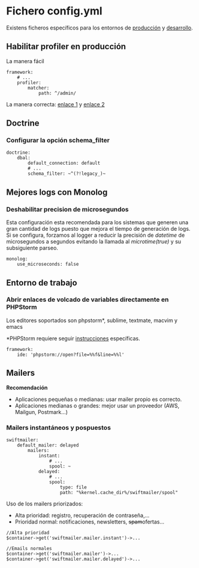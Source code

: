 Fichero config.yml
=======

Existens ficheros específicos para los entornos de [producción](CONFIG_PROD.md) y [desarrollo](CONFIG_DEV.md). 

## Habilitar profiler en producción

La manera fácil
```
framework: 
    # ... 
    profiler: 
        matcher: 
            path: ^/admin/ 
```

La manera correcta: [enlace 1](https://image.slidesharecdn.com/symfony-tips-and-tricks-141128100207-conversion-gate01/95/symfony-tips-and-tricks-44-638.jpg?cb=1417169555) y [enlace 2](https://image.slidesharecdn.com/symfony-tips-and-tricks-141128100207-conversion-gate01/95/symfony-tips-and-tricks-45-638.jpg?cb=1417169555)


## Doctrine

### Configurar la opción schema_filter

```
doctrine:
    dbal:
        default_connection: default
        # ...
        schema_filter: ~^(?!legacy_)~
```


## Mejores logs con Monolog

### Deshabilitar precision de microsegundos

Esta configuración esta recomendada para los sistemas que generen una gran cantidad de logs puesto que mejora el tiempo de
generación de logs. Si se configura, forzamos al logger a reducir la precisión de *datetime* de microsegundos a segundos 
evitando la llamada al *microtime(true)* y su subsiguiente parseo.
 
```
monolog:
    use_microseconds: false
```

## Entorno de trabajo

### Abrir enlaces de volcado de variables directamente en PHPStorm

Los editores soportados son phpstorm*, sublime, textmate, macvim y emacs

*PHPStorm requiere seguir [instrucciones](https://symfony.com/doc/3.4/reference/configuration/framework.html#ide) específicas.
```
framework:
    ide: 'phpstorm://open?file=%%f&line=%%l'
```

## Mailers

**Recomendación**
- Aplicaciones pequeñas o medianas: usar mailer propio es correcto.
- Aplicaciones medianas o grandes: mejor usar un proveedor (AWS, Mailgun, Postmark...)

### Mailers instantáneos y pospuestos

```
swiftmailer:
    default_mailer: delayed
        mailers: 
            instant: 
                # ...
                spool: ~ 
            delayed: 
                # ... 
                spool: 
                    type: file 
                    path: "%kernel.cache_dir%/swiftmailer/spool"
```

Uso de los mailers priorizados: 
- Alta prioridad: registro, recuperación de contraseña,...
- Prioridad normal: notificaciones, newsletters, <s>spam</s>ofertas... 

```
//Alta prioridad
$container->get('swiftmailer.mailer.instant')->...

//Emails normales
$container->get('swiftmailer.mailer')->...
$container->get('swiftmailer.mailer.delayed')->...
```
 